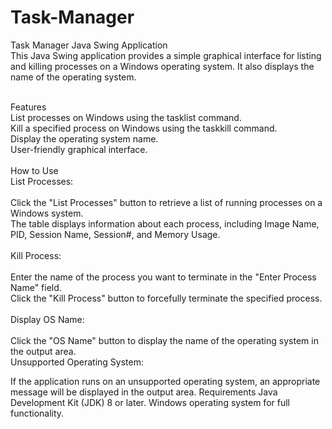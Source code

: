 # Task-Manager
Task Manager Java Swing Application<br>
This Java Swing application provides a simple graphical interface for listing and killing processes on a Windows operating system. It also displays the name of the operating system.<br>
<br>

Features<br>
List processes on Windows using the tasklist command.<br>
Kill a specified process on Windows using the taskkill command.<br>
Display the operating system name.<br>
User-friendly graphical interface.<br>
<br>
How to Use<br>
List Processes:<br>
<br>
Click the "List Processes" button to retrieve a list of running processes on a Windows system.<br>
The table displays information about each process, including Image Name, PID, Session Name, Session#, and Memory Usage.<br>
<br>
Kill Process:<br>
<br>
Enter the name of the process you want to terminate in the "Enter Process Name" field.<br>
Click the "Kill Process" button to forcefully terminate the specified process.<br>
<br>
Display OS Name:<br>
<br>
Click the "OS Name" button to display the name of the operating system in the output area.<br>
Unsupported Operating System:

If the application runs on an unsupported operating system, an appropriate message will be displayed in the output area.
Requirements
Java Development Kit (JDK) 8 or later.
Windows operating system for full functionality.
